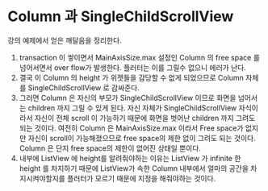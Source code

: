 # Column 과 SingleChildScrollView

강의 예제에서 얻은 깨달음을 정리한다.

1. transaction 이 쌓이면서 MainAxisSize.max 설정인 Column 의 free space 를 넘어서면서 over flow가 발생한다. 플러터는 이를 그릴수 없으니 에러가 난다.
2. 결국 이 Column 의 height 가 위젯들을 감당할 수 없게 되었으므로 Column 자체를 SingleChildScrollView 로 감싸준다.
3. 그러면 Column 은 자신의 부모가 SingleChildScrollView 이므로 화면을 넘어서는 children 까지 그릴 수 있게 된다. 자신 자체가 SingleChildScrollView 자식이라서 자신이 전체 scroll 이 가능하기 때문에 화면을 벗어난 children 까지 그려도 되는 것이다. 여전히 Column 은 MainAxisSize.max 이라서 Free space가 없지만 자신이 scroll이 가능해졌으므로 free space의 제한 없이 그려도 되는 것이다. Column 은 단지 free space의 제한이 없어진 상태일 뿐이다.
4. 내부에 ListView 에 height를 알려줘야하는 이유는 ListView 가 infinite 한 height 를 차지하기 때문에 ListView가 속한 Column 내부에서 얼마의 공간을 차지시켜야할지를 플러터가 모르기 때문에 지정을 해줘야하는 것이다.
